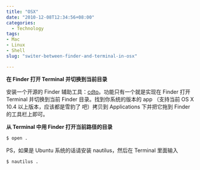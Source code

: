 ```yaml
---
title: "OSX"
date: "2010-12-08T12:34:56+08:00"
categories:
  - Technology
tags:
- Mac
- Linux
- Shell
slug: "switer-between-finder-and-terminal-in-osx"

---
```


**在 Finder 打开 Terminal 并切换到当前目录**

安装一个开源的 Finder 辅助工具：[cdto](http://code.google.com/p/cdto/)。功能只有一个就是实现在 Finder
打开 Terminal 并切换到当前 Finder 目录。找到你系统的版本的 app （支持当前
OS X 10.4 以上版本，应该都是雪豹了 吧）拷贝到 Applications 下并把它拖到
Finder 的工具栏上即可。

**从 Terminal 中用 Finder 打开当前路径的目录**

```bash
$ open .
```

PS，如果是 Ubuntu 系统的话请安装 nautilus，然后在 Terminal 里面输入

```bash
$ nautilus .
```
